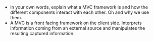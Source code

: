 - In your own words, explain what a MVC framework is and how the different components interact with each other. Oh and why we use them.
 - A MVC is a front facing framework on the client side. Interprets information coming from an external source and manipulates the resulting captured information.
